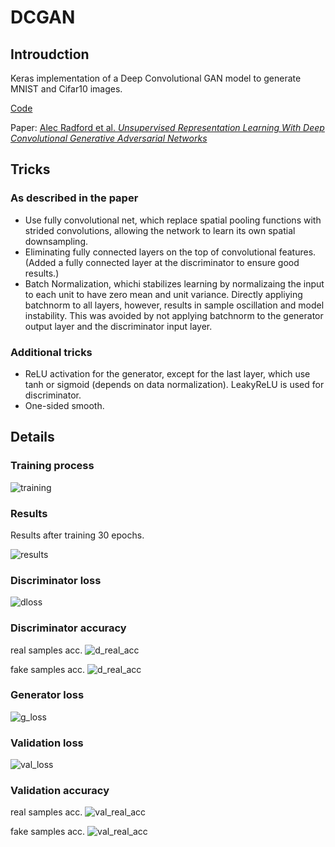 # DCGAN

## Introudction

Keras implementation of a Deep Convolutional GAN model to generate MNIST and Cifar10 images.


[Code](dcgan.py)

Paper: [Alec Radford et al. *Unsupervised Representation Learning With Deep Convolutional Generative Adversarial Networks*](http://arxiv.org/abs/1511.06434)

## Tricks
### As described in the paper

- Use fully convolutional net, which replace spatial pooling functions with strided convolutions, allowing the network to learn its own spatial downsampling.
- Eliminating fully connected layers on the top of convolutional features. (Added a fully connected layer at the discriminator to ensure good results.)
- Batch Normalization, whichi stabilizes learning by normalizaing the input to each unit to have zero mean and unit variance. Directly appliying batchnorm to all layers, however, results in sample oscillation and model instability. This was avoided by not applying batchnorm to the generator output layer and the discriminator input layer.

### Additional tricks
- ReLU activation for the generator, except for the last layer, which use tanh or sigmoid (depends on data normalization). LeakyReLU is used for discriminator.
- One-sided smooth.


## Details

### Training process

![training](./images/results.gif)

### Results
Results after training 30 epochs.

![results](./images/30.gif)


### Discriminator loss

![dloss](./images/d_loss.png)

### Discriminator accuracy
real samples acc.
![d_real_acc](./images/d_acc_real.png)

fake samples acc.
![d_real_acc](./images/d_acc_fake.png)


### Generator loss

![g_loss](./images/g_loss.png)

### Validation loss

![val_loss](./images/val_loss.png)

### Validation accuracy

real samples acc.
![val_real_acc](./images/val_real_acc.png)

fake samples acc.
![val_real_acc](./images/val_fake_acc.png)
